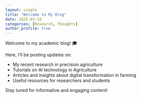```yaml
---
layout: single
title: "Welcome to My Blog"
date: 2025-03-19
categories: [Research, Thoughts]
author_profile: true
---
```


Welcome to my academic blog! 🎓

Here, I’ll be posting updates on:
- My recent research in precision agriculture
- Tutorials on AI technology in Agriculture
- Articles and insights about digital transformation in farming
- Useful resources for researchers and students

Stay tuned for informative and engaging content!
